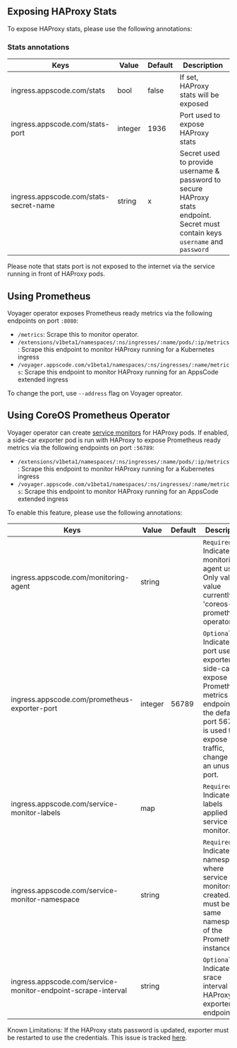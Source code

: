 ## Exposing HAProxy Stats
To expose HAProxy stats, please use the following annotations: 

### Stats annotations
|  Keys  |   Value  |  Default |  Description |
|--------|-----------|----------|-------------|
| ingress.appscode.com/stats | bool | false | If set, HAProxy stats will be exposed |
| ingress.appscode.com/stats-port | integer | 1936 | Port used to expose HAProxy stats |
| ingress.appscode.com/stats-secret-name | string | x | Secret used to provide username & password to secure HAProxy stats endpoint. Secret must contain keys `username` and `password` |

Please note that stats port is not exposed to the internet via the service running in front of HAProxy pods.

## Using Prometheus
Voyager operator exposes Prometheus ready metrics via the following endpoints on port `:8080`:

 - `/metrics`: Scrape this to monitor operator.
 - `/extensions/v1beta1/namespaces/:ns/ingresses/:name/pods/:ip/metrics` :  Scrape this endpoint to monitor HAProxy running for a Kubernetes ingress
 - `/voyager.appscode.com/v1beta1/namespaces/:ns/ingresses/:name/metrics`: Scrape this endpoint to monitor HAProxy running for an AppsCode extended ingress

To change the port, use `--address` flag on Voyager opreator.

## Using CoreOS Prometheus Operator
Voyager operator can create [service monitors](https://coreos.com/operators/prometheus/docs/latest/user-guides/running-exporters.html#create-a-matching-servicemonitor) for HAProxy pods. If enabled, a side-car exporter pod is run with HAProxy to expose Prometheus ready metrics via the following endpoints on port `:56789`:

 - `/extensions/v1beta1/namespaces/:ns/ingresses/:name/pods/:ip/metrics` :  Scrape this endpoint to monitor HAProxy running for a Kubernetes ingress
 - `/voyager.appscode.com/v1beta1/namespaces/:ns/ingresses/:name/metrics`: Scrape this endpoint to monitor HAProxy running for an AppsCode extended ingress

To enable this feature, please use the following annotations: 

|  Keys  |   Value  |  Default |  Description |
|--------|-----------|----------|-------------|
| ingress.appscode.com/monitoring-agent | string | | `Required`. Indicates the monitoring agent used. Only valid value currently is 'coreos-prometheus-operator' |
| ingress.appscode.com/prometheus-exporter-port| integer | 56789 | `Optional`. Indicates the port used by exporter side-car to expose Prometheus metrics endpoint. If the default port 56789 is used to expose traffic, change it to an unused port. |
| ingress.appscode.com/service-monitor-labels | map | | `Required`. Indicates labels applied to service monitor. |
| ingress.appscode.com/service-monitor-namespace| string | | `Required`. Indicates namespace where service monitors are created. This must be the same namespace of the Prometheus instance. |
| ingress.appscode.com/service-monitor-endpoint-scrape-interval | string | | `Optional`. Indicates the srace interval for HAProxy exporter endpoint

Known Limitations: If the HAProxy stats password is updated, exporter must be restarted to use the credentials. This issue is tracked [here](https://github.com/appscode/voyager/issues/212).
